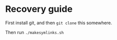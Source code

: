 # Recovery guide

First install git, and then `git clone` this somewhere.

Then run `./makesymlinks.sh`
